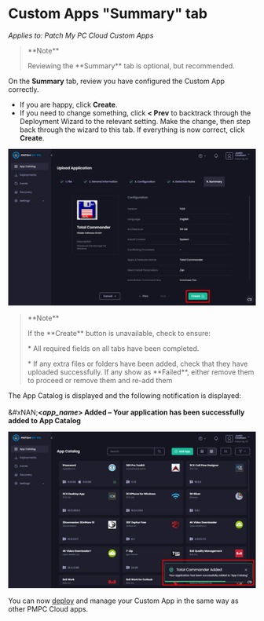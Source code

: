 # Custom Apps "Summary" tab

_Applies to: Patch My PC Cloud Custom Apps_

<blockquote class="wp-block-quote">
<p>**Note**</p>
<p>Reviewing the **Summary** tab is optional, but recommended.</p>
</blockquote>

On the **Summary** tab, review you have configured the Custom App correctly.

* If you are happy, click **Create**.
* If you need to change something, click **< Prev** to backtrack through the Deployment Wizard to the relevant setting. Make the change, then step back through the wizard to this tab. If everything is now correct, click **Create**.

![Clicking "Create" on the "Summary" page](/_images/image-(206).png "Clicking “Create” on the “Summary” page")

<blockquote class="wp-block-quote">
<p>**Note**</p>
<p>If the **Create** button is unavailable, check to ensure:</p>
<p>* All required fields on all tabs have been completed.</p>
<p>* If any extra files or folders have been added, check that they have uploaded successfully. If any show as **Failed**, either remove them to proceed or remove them and re-add them</p>
</blockquote>

The App Catalog is displayed and the following notification is displayed:\
\
&#xNAN;**<**_**app\_name**_**> Added – Your application has been successfully added to App Catalog**

![](/_images/image-(207).png)

You can now [deploy](../../cloud-deployments/) and manage your Custom App in the same way as other PMPC Cloud apps.